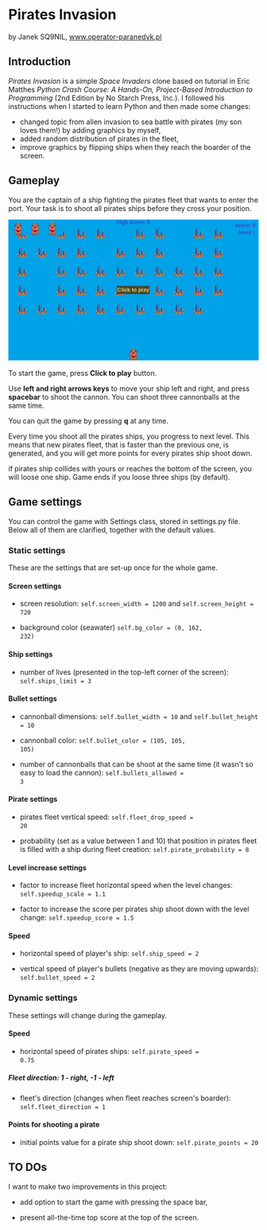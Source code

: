 # Pirates Invasion

by Janek SQ9NIL, www.operator-paranedyk.pl

## Introduction

<i> Pirates Invasion</i> is a simple <i>Space Invaders</i> clone based on tutorial in Eric Matthes _Python Crash Course: A Hands-On, Project-Based Introduction to Programming_ (2nd Edition by No Starch Press, Inc.). I followed his instructions when I started to learn Python and then made some changes:

- changed topic from alien invasion to sea battle with pirates (my son loves them!) by adding graphics by myself,
- added random distribution of pirates in the fleet,
- improve graphics by flipping ships when they reach the boarder of the screen.

## Gameplay

You are the captain of a ship fighting the pirates fleet that wants to enter the port. Your task is to shoot all pirates ships before they cross your position.



![Screen that appears when you run the game.](.\screenshots\start_screen.JPG "Start scree")

To start the game, press __Click to play__ button.

Use __left and right arrows keys__ to move your ship left and right, and press __spacebar__ to shoot the cannon. You can shoot three cannonballs at the same time.

You can quit the game by pressing __q__ at any time.

Every time you shoot all the pirates ships, you progress to next level.  This means that new pirates fleet, that is faster than the previous one, is generated, and you will get more points for every pirates ship shoot down.

if pirates ship collides with yours or reaches the bottom of the screen, you will loose one ship. Game ends if you loose three ships (by default).

## Game settings

You can control the game with Settings class, stored in settings.py file. Below all of them are clarified, together with the default values.

### Static settings

These are the settings that are set-up once for the whole game.

#### Screen settings

- screen resolution: <code>self.screen_width = 1200</code> and <code>self.screen_height = 720</code>

- background color (seawater) <code>self.bg_color = (0, 162, 232)</code>

#### Ship settings

- number of lives (presented in the top-left corner of the screen): <code>self.ships_limit = 3</code>

#### Bullet settings

- cannonball dimensions: <code>self.bullet_width = 10</code> and <code>self.bullet_height = 10</code>

- cannonball color: <code>self.bullet_color = (105, 105, 105)</code>

- number of cannonballs that can be shoot at the same time (it wasn't so easy to load the cannon): <code>self.bullets_allowed = 3</code>

#### Pirate settings

- pirates fleet vertical speed: <code>self.fleet_drop_speed = 20</code>

- probability (set as a value between 1 and 10) that position in pirates fleet is filled with a ship during fleet creation: <code>self.pirate_probability = 8</code>

#### Level increase settings

- factor to increase fleet horizontal speed when the level changes: <code>self.speedup_scale = 1.1</code>

- factor to increase the score per pirates ship shoot down with the level change: <code>self.speedup_score = 1.5</code>

#### Speed

- horizontal speed of player's ship: `self.ship_speed = 2`

- vertical speed of player's bullets (negative as they are moving upwards): `self.bullet_speed = 2`

### Dynamic settings

These settings will change during the gameplay.

#### Speed

- horizontal speed of pirates ships: <code>self.pirate_speed = 0.75</code>

##### Fleet direction: 1 - right, -1 - left

- fleet's direction (changes when fleet reaches screen's boarder): <code>self.fleet_direction = 1</code>

#### Points for shooting a pirate

- initial points value for a pirate ship shoot down:  <code>self.pirate_points = 20</code>

## TO DOs

I want to make two improvements in this project:

- add option to start the game with pressing the space bar,

- present all-the-time top score at the top of the screen.
